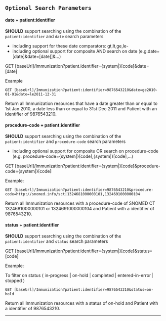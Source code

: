 ## `Optional Search Parameters`
#### date + patient:identifier
**SHOULD** support searching using the combination of the `patient:identifier` and `date` search parameters
- including support for these date comparators: gt,lt,ge,le\- 
- including optional support for composite AND search on date (e.g.date=[date]&date=[date]]&...)

<div class="nhsd-a-box nhsd-a-box--bg-light-blue nhsd-!t-margin-bottom-6 nhsd-t-body">
GET [baseUrl]/Immunization?patient.identifier={system|}[code]&date=[date]
</div>

Example

`GET [baseUrl]/Immunization?patient:identifier=9876543210&date=ge2010-01-01&date=le2011-12-31`

Return all Immunization resources that have a date greater than or equal to 1st Jan 2010, a date less than or equal to 31st Dec 2011 and Patient with an identifier of 9876543210.

#### procedure-code + patient:identifier

**SHOULD** support searching using the combination of the `patient:identifier` and `procedure-code` search parameters
- including optional support for composite OR search on procedure-code (e.g. procedure-code={system|}[code],{system|}[code],...)

<div class="nhsd-a-box nhsd-a-box--bg-light-blue nhsd-!t-margin-bottom-6 nhsd-t-body">
GET [baseUrl]/Immunization?patient:identifier={system|}[code]&procedure-code={system|}[code]
</div>

Example:

`GET [baseUrl]/Immunization?patient:identifier=9876543210&procedure-code=http://snomed.info/sct|1324681000000101,1324691000000104`

Return all Immunization resources with a procedure-code of SNOMED CT 1324681000000101 or 1324691000000104 and Patient with a identifier of 9876543210.

#### status + patient:identifier

**SHOULD** support searching using the combination of the `patient:identifier` and `status` search parameters

<div class="nhsd-a-box nhsd-a-box--bg-light-blue nhsd-!t-margin-bottom-6 nhsd-t-body">
GET [baseUrl]/Immunization?patient:identifier={system|}[code]&status=[code]
</div>

Example:

To filter on status ( in-progress | on-hold | completed | entered-in-error | stopped )

`GET [baseUrl]/Immunization?patient:identifier=9876543210&status=on-hold`

Return all Immunization resources with a status of on-hold and Patient with a identifier of 9876543210.

---